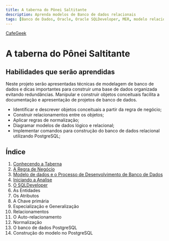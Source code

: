 ```yaml
---
title: A taberna do Pônei Saltitante
description: Aprenda modelos de Banco de dados relacionais
tags: [Banco de Dados, Oracle, Oracle SQLDeveloper, MER, modelo relacional,PostgreSQL]
---
```


[CafeGeek](http://cafegeek.eti.br)

# A taberna do Pônei Saltitante

## Habilidades que serão aprendidas
Neste projeto serão apresentadas técnicas de modelagem de banco de dados e dicas importantes para construir uma base de dados organizada evitando redundâncias. Manipular e construir objetos conceituais facilita a documentação e apresentação de projetos de banco de dados.

- Identificar e descrever objetos conceituais a partir da regra de negócio;
- Construir relacionamentos entre os objetos;
- Aplicar regras de normalização;
- Diagramar modelos de dados lógico e relacional;
- Implementar comandos para construção do banco de dados relacional utilizando PostgreSQL;


## Índice
1. [Conhecendo a Taberna](#)
1. [A Regra de Negócio](modelo_regra_de_negocio.html)
1. [Modelo de dados e o Processo de Desenvolvimento de Banco de Dados](modelo_modelos_de_dados.html)
1. [Iniciando a Analise](modelo_iniciando_analise.html)
1. [O SQLDeveloper](modelo_sqldeveloper_com_postgresql.html)
1. As Entidades
1. Os Atributos
1. A Chave primária
1. Especialização e Generalização
1. Relacionamentos
1. O Auto-relacionamento
1. Normalização
1. O banco de dados PostgreSQL
1. Construção do modelo no PostgreSQL
